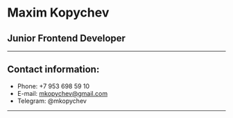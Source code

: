 # Maxim Kopychev
<!-- *** -->
## Junior Frontend Developer
***

## Contact information:
* Phone: +7 953 698 59 10
* E-mail: mkopychev@gmail.com
* Telegram: @mkopychev
***
